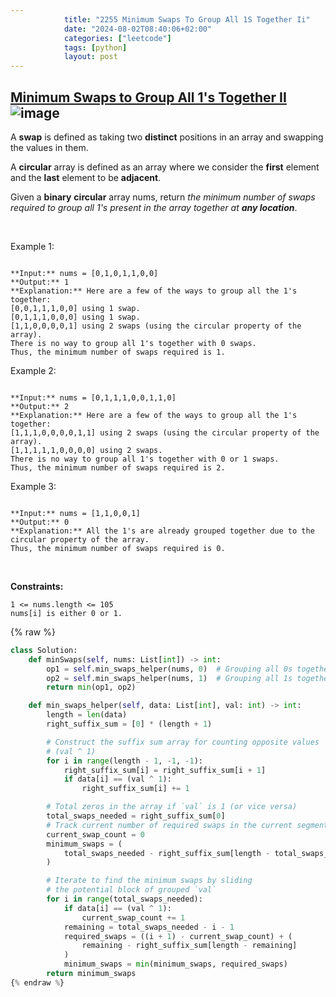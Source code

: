 ```yaml
---
            title: "2255 Minimum Swaps To Group All 1S Together Ii"
            date: "2024-08-02T08:40:06+02:00"
            categories: ["leetcode"]
            tags: [python]
            layout: post
---
```

            
## [Minimum Swaps to Group All 1's Together II](https://leetcode.com/problems/minimum-swaps-to-group-all-1s-together-ii) ![image](https://img.shields.io/badge/Difficulty-Medium-orange)

A **swap** is defined as taking two **distinct** positions in an array and swapping the values in them.

A **circular** array is defined as an array where we consider the **first** element and the **last** element to be **adjacent**.

Given a **binary** **circular** array nums, return *the minimum number of swaps required to group all *1*'s present in the array together at **any location***.

 

Example 1:

```

**Input:** nums = [0,1,0,1,1,0,0]
**Output:** 1
**Explanation:** Here are a few of the ways to group all the 1's together:
[0,0,1,1,1,0,0] using 1 swap.
[0,1,1,1,0,0,0] using 1 swap.
[1,1,0,0,0,0,1] using 2 swaps (using the circular property of the array).
There is no way to group all 1's together with 0 swaps.
Thus, the minimum number of swaps required is 1.

```

Example 2:

```

**Input:** nums = [0,1,1,1,0,0,1,1,0]
**Output:** 2
**Explanation:** Here are a few of the ways to group all the 1's together:
[1,1,1,0,0,0,0,1,1] using 2 swaps (using the circular property of the array).
[1,1,1,1,1,0,0,0,0] using 2 swaps.
There is no way to group all 1's together with 0 or 1 swaps.
Thus, the minimum number of swaps required is 2.

```

Example 3:

```

**Input:** nums = [1,1,0,0,1]
**Output:** 0
**Explanation:** All the 1's are already grouped together due to the circular property of the array.
Thus, the minimum number of swaps required is 0.

```

 

**Constraints:**

	1 <= nums.length <= 105
	nums[i] is either 0 or 1.

{% raw %}
```python
class Solution:
    def minSwaps(self, nums: List[int]) -> int:
        op1 = self.min_swaps_helper(nums, 0)  # Grouping all 0s together
        op2 = self.min_swaps_helper(nums, 1)  # Grouping all 1s together
        return min(op1, op2)

    def min_swaps_helper(self, data: List[int], val: int) -> int:
        length = len(data)
        right_suffix_sum = [0] * (length + 1)

        # Construct the suffix sum array for counting opposite values
        # (val ^ 1)
        for i in range(length - 1, -1, -1):
            right_suffix_sum[i] = right_suffix_sum[i + 1]
            if data[i] == (val ^ 1):
                right_suffix_sum[i] += 1

        # Total zeros in the array if `val` is 1 (or vice versa)
        total_swaps_needed = right_suffix_sum[0]
        # Track current number of required swaps in the current segment
        current_swap_count = 0
        minimum_swaps = (
            total_swaps_needed - right_suffix_sum[length - total_swaps_needed]
        )

        # Iterate to find the minimum swaps by sliding
        # the potential block of grouped `val`
        for i in range(total_swaps_needed):
            if data[i] == (val ^ 1):
                current_swap_count += 1
            remaining = total_swaps_needed - i - 1
            required_swaps = ((i + 1) - current_swap_count) + (
                remaining - right_suffix_sum[length - remaining]
            )
            minimum_swaps = min(minimum_swaps, required_swaps)
        return minimum_swaps
{% endraw %}
